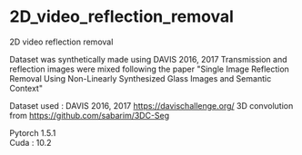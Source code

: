 # 2D_video_reflection_removal
2D video reflection removal 

Dataset was synthetically made using DAVIS 2016, 2017 
Transmission and reflection images were mixed following the paper "Single Image Reflection Removal Using Non-Linearly Synthesized Glass Images and Semantic Context"

Dataset used : DAVIS 2016, 2017  https://davischallenge.org/
3D convolution from https://github.com/sabarim/3DC-Seg 

Pytorch  1.5.1 <br />
Cuda : 10.2 <br />
